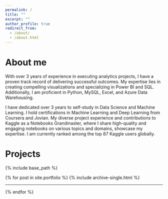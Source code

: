 ```yaml
---
permalink: /
title: ""
excerpt: ""
author_profile: true
redirect_from: 
  - /about/
  - /about.html
---
```


About me
======

With over 3 years of experience in executing analytics projects, I have a proven track record of delivering successful outcomes. My expertise lies in creating compelling visualizations and specializing in Power BI and SQL. Additionally, I am proficient in Python, MySQL, Excel, and Azure Data Warehousing.

I have dedicated over 3 years to self-study in Data Science and Machine Learning. I hold certifications in Machine Learning and Deep Learning from Coursera and Jovian. My diverse project experience and contributions to Kaggle as a Notebooks Grandmaster, where I share high-quality and engaging notebooks on various topics and domains, showcase my expertise. I am currently ranked among the top 87 Kaggle users globally.

Projects
======

{% include base_path %}

{% for post in site.portfolio %}
  {% include archive-single.html %}
  <hr class="solid">
{% endfor %}


